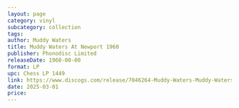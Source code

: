 ```yaml
---
layout: page
category: vinyl
subcategory: collection
tags:
author: Muddy Waters
title: Muddy Waters At Newport 1960
publisher: Phonodisc Limited
releaseDate: 1960-00-00
format: LP
upc: Chess LP 1449
link: https://www.discogs.com/release/7046264-Muddy-Waters-Muddy-Waters-At-Newport-1960
date: 2025-03-01
price:
---
```

